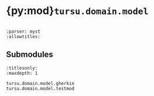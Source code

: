 # {py:mod}`tursu.domain.model`

```{py:module} tursu.domain.model
```

```{autodoc2-docstring} tursu.domain.model
:parser: myst
:allowtitles:
```

## Submodules

```{toctree}
:titlesonly:
:maxdepth: 1

tursu.domain.model.gherkin
tursu.domain.model.testmod
```
